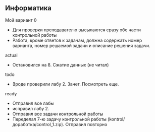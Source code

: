 ## Информатика

Мой вариант 0

- Для проверки преподавателю высылаются сразу обе части контрольной работы
- Работа, кроме ответов к задачам, должна содержать номер варианта, номер решаемой задачи и описание решения задачи.

actual
- Остановился на 8. Сжатие данных (не читал)

todo
- Вроде проверили лабу 2. Зачет. Посмотреть еще.

ready
- Отправил все лабы
- исправил лабу 2.
- Отправил все задачи контрольной работы
- Переделал 7-ю задачу контрольной работы (kontrol/доработка/control_1.zip). Отправил повторно
